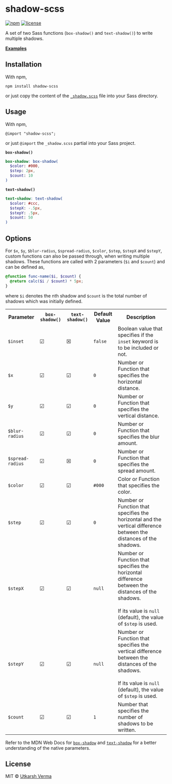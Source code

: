 [npm-image]: https://img.shields.io/npm/v/shadow-scss.svg
[npm-url]: https://npmjs.org/package/shadow-scss
[license-image]: https://img.shields.io/github/license/n3r4zzurr0/range-slider-input.svg
[license-url]: https://github.com/n3r4zzurr0/range-slider-input/blob/main/LICENSE

# shadow-scss
[![npm][npm-image]][npm-url] [![license][license-image]][license-url]

A set of two Sass functions (`box-shadow()` and `text-shadow()`) to write multiple shadows.

**[Examples](https://n3r4zzurr0.in/shadow-scss/)**

## Installation

With npm,
```
npm install shadow-scss
```
or just copy the content of the [`_shadow.scss`](https://raw.githubusercontent.com/n3r4zzurr0/shadow-scss/main/_shadow.scss) file into your Sass directory.

## Usage

With npm,
```
@import "shadow-scss";
```
or just `@import` the `_shadow.scss` partial into your Sass project.

**`box-shadow()`**

```scss
box-shadow: box-shadow(
  $color: #000,
  $step: 2px,
  $count: 10
)
```

**`text-shadow()`**

```scss
text-shadow: text-shadow(
  $color: #ccc,
  $stepX: -.5px,
  $stepY: .5px,
  $count: 50
)
```

## Options

For `$x`, `$y`, `$blur-radius`, `$spread-radius`, `$color`, `$step`, `$stepX` and `$stepY`, custom functions can also be passed through, when writing multiple shadows. These functions are called with 2 parameters (`$i` and `$count`) and can be defined as,

```scss
@function func-name($i, $count) {
  @return calc($i / $count) * 5px;
}
```

where `$i` denotes the nth shadow and `$count` is the total number of shadows which was initially defined.

<table>
<tr>
	<th>Parameter</th>
	<th><code>box-shadow()</code></th>
	<th><code>text-shadow()</code></th>
	<th>Default Value</th>
	<th>Description</th>
</tr>
<tr>
	<td><code>$inset</code></td>
	<td>&#x2611;</td>
	<td>&#x2612;</td>
	<td><code>false</code></td>
	<td>Boolean value that specifies if the <code>inset</code> keyword is to be included or not.</td>
</tr>
<tr>
	<td><code>$x</code></td>
	<td>&#x2611;</td>
	<td>&#x2611;</td>
	<td><code>0</code></td>
	<td>Number or Function that specifies the horizontal distance. </td>
</tr>
<tr>
	<td><code>$y</code></td>
	<td>&#x2611;</td>
	<td>&#x2611;</td>
	<td><code>0</code></td>
	<td>Number or Function that specifies the vertical distance. </td>
</tr>
<tr>
	<td><code>$blur-radius</code></td>
	<td>&#x2611;</td>
	<td>&#x2611;</td>
	<td><code>0</code></td>
	<td>Number or Function that specifies the blur amount.</td>
</tr>
<tr>
	<td><code>$spread-radius</code></td>
	<td>&#x2611;</td>
	<td>&#x2612;</td>
	<td><code>0</code></td>
	<td>Number or Function that specifies the spread amount.</td>
</tr>
<tr>
	<td><code>$color</code></td>
	<td>&#x2611;</td>
	<td>&#x2611;</td>
	<td><code>#000</code></td>
	<td>Color or Function that specifies the color.</td>
</tr>
<tr>
	<td><code>$step</code></td>
	<td>&#x2611;</td>
	<td>&#x2611;</td>
	<td><code>0</code></td>
	<td>Number or Function that specifies the horizontal and the vertical difference between the distances of the shadows.</td>
</tr>
<tr>
	<td><code>$stepX</code></td>
	<td>&#x2611;</td>
	<td>&#x2611;</td>
	<td><code>null</code></td>
	<td>Number or Function that specifies the horizontal difference between the distances of the shadows.<br/><br/>If its value is <code>null</code> (default), the value of <code>$step</code> is used.</td>
</tr>
<tr>
	<td><code>$stepY</code></td>
	<td>&#x2611;</td>
	<td>&#x2611;</td>
	<td><code>null</code></td>
	<td>Number or Function that specifies the vertical difference between the distances of the shadows.<br/><br/>If its value is <code>null</code> (default), the value of <code>$step</code> is used.</td>
</tr>
<tr>
	<td><code>$count</code></td>
	<td>&#x2611;</td>
	<td>&#x2611;</td>
	<td><code>1</code></td>
	<td>Number that specifies the number of shadows to be written.</td>
</tr>
</table>

Refer to the MDN Web Docs for [`box-shadow`](https://developer.mozilla.org/en-US/docs/Web/CSS/box-shadow#values) and [`text-shadow`](https://developer.mozilla.org/en-US/docs/Web/CSS/text-shadow#values) for a better understanding of the native parameters.

## License

MIT © [Utkarsh Verma](https://github.com/n3r4zzurr0)
